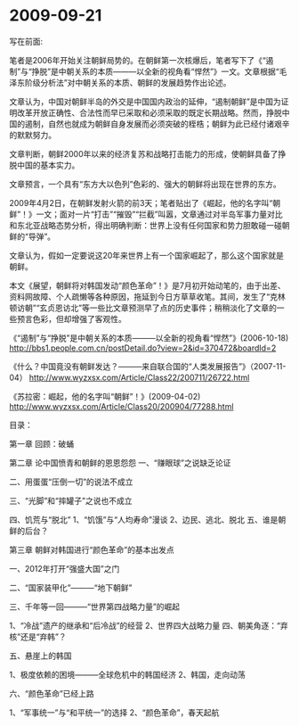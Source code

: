 # 2009-09-21

写在前面:

笔者是2006年开始关注朝鲜局势的。在朝鲜第一次核爆后，笔者写下了《“遏制”与“挣脱”是中朝关系的本质———以全新的视角看“悍然”》一文。文章根据“毛泽东阶级分析法”对中朝关系的本质、朝鲜的发展趋势作出论述。

文章认为，中国对朝鲜半岛的外交是中国国内政治的延伸，“遏制朝鲜”是中国为证明改革开放正确性、合法性而早已采取和必须采取的既定长期战略。然而，挣脱中国的遏制，自然也就成为朝鲜自身发展而必须突破的桎梏；朝鲜为此已经付诸艰辛的默默努力。

文章判断，朝鲜2000年以来的经济复苏和战略打击能力的形成，使朝鲜具备了挣脱中国的基本实力。

文章预言，一个具有“东方大以色列”色彩的、强大的朝鲜将出现在世界的东方。

2009年4月2日，在朝鲜发射火箭的前3天；笔者贴出了《崛起，他的名字叫“朝鲜”！》一文；面对一片“打击”“摧毁”“拦截”叫嚣，文章通过对半岛军事力量对比和东北亚战略态势分析，得出明确判断：世界上没有任何国家和势力胆敢碰一碰朝鲜的“导弹”。

文章认为，假如一定要说这20年来世界上有一个国家崛起了，那么这个国家就是朝鲜。

本文《展望，朝鲜将对韩国发动“颜色革命”！》是7月初开始动笔的，由于出差、资料网故障、个人疏懒等各种原因，拖延到今日方草草收笔。其间，发生了“克林顿访朝”“玄贞恩访北”等一些比文章预测早了点的历史事件；稍稍淡化了文章的一些预言色彩，但却增强了客观性。

《“遏制”与“挣脱”是中朝关系的本质———以全新的视角看“悍然”》(2006-10-18) http://bbs1.people.com.cn/postDetail.do?view=2&id=370472&boardId=2

《什么？中国竟没有朝鲜发达？———来自联合国的“人类发展报告”》（2007-11-04）  http://www.wyzxsx.com/Article/Class22/200711/26722.html

《苏拉密：崛起，他的名字叫“朝鲜”！》(2009-04-02) http://www.wyzxsx.com/Article/Class20/200904/77288.html

目录：

第一章  回顾：破蛹

第二章  论中国愤青和朝鲜的恩恩怨怨                  一、“赚眼球”之说缺乏论证

二、用蛋蛋“压倒一切”的说法不成立  

三、“光脚”和“摔罐子”之说也不成立

四、饥荒与“脱北”             1、“饥饿”与“人均寿命”漫谈             2、边民、逃北、脱北         五、谁是朝鲜的后台？

第三章  朝鲜对韩国进行“颜色革命”的基本出发点

一、2012年打开“强盛大国”之门

二、“国家装甲化”———“地下朝鲜”

三、千年等一回———“世界第四战略力量”的崛起

1、“冷战”遗产的继承和“后冷战”的经营             2、世界四大战略力量                   四、朝美角逐：“弃核”还是“弃韩”？

五、悬崖上的韩国 

1、极度依赖的困境———全球危机中的韩国经济             2、韩国，走向动荡

六、“颜色革命”已经上路

1、“军事统一”与“和平统一”的选择             2、“颜色革命”，春天起航
